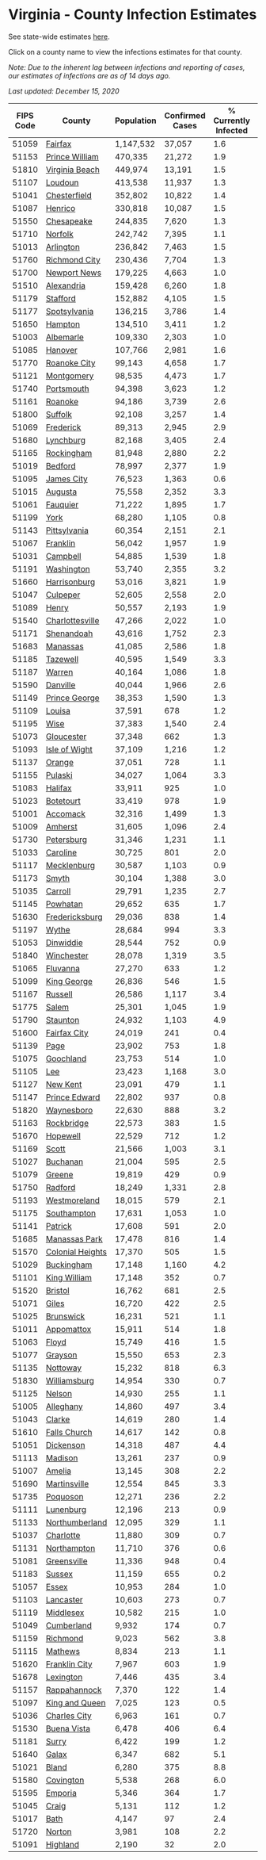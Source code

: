 # Virginia - County Infection Estimates

See state-wide estimates [here](/infections/us-va).

Click on a county name to view the infections estimates for that county.

*Note: Due to the inherent lag between infections and reporting of cases, our estimates of infections are as of 14 days ago.*

*Last updated: December 15, 2020*

|   FIPS Code |                               County |   Population |   Confirmed Cases |   % Currently Infected |   % Total Infected |
|-------------|--------------------------------------|--------------|-------------------|------------------------|--------------------|
|       51059 |                   [Fairfax](fairfax) |    1,147,532 |            37,057 |                    1.6 |               12.6 |
|       51153 |     [Prince William](prince-william) |      470,335 |            21,272 |                    1.9 |               17.1 |
|       51810 |     [Virginia Beach](virginia-beach) |      449,974 |            13,191 |                    1.5 |                9.5 |
|       51107 |                   [Loudoun](loudoun) |      413,538 |            11,937 |                    1.3 |               10.6 |
|       51041 |         [Chesterfield](chesterfield) |      352,802 |            10,822 |                    1.4 |               10.8 |
|       51087 |                   [Henrico](henrico) |      330,818 |            10,087 |                    1.5 |               11.0 |
|       51550 |             [Chesapeake](chesapeake) |      244,835 |             7,620 |                    1.3 |               10.2 |
|       51710 |                   [Norfolk](norfolk) |      242,742 |             7,395 |                    1.1 |               10.3 |
|       51013 |               [Arlington](arlington) |      236,842 |             7,463 |                    1.5 |               12.3 |
|       51760 |       [Richmond City](richmond-city) |      230,436 |             7,704 |                    1.3 |               11.9 |
|       51700 |         [Newport News](newport-news) |      179,225 |             4,663 |                    1.0 |                8.5 |
|       51510 |             [Alexandria](alexandria) |      159,428 |             6,260 |                    1.8 |               15.7 |
|       51179 |                 [Stafford](stafford) |      152,882 |             4,105 |                    1.5 |                9.4 |
|       51177 |         [Spotsylvania](spotsylvania) |      136,215 |             3,786 |                    1.4 |                9.7 |
|       51650 |                   [Hampton](hampton) |      134,510 |             3,411 |                    1.2 |                8.2 |
|       51003 |               [Albemarle](albemarle) |      109,330 |             2,303 |                    1.0 |                7.0 |
|       51085 |                   [Hanover](hanover) |      107,766 |             2,981 |                    1.6 |                9.2 |
|       51770 |         [Roanoke City](roanoke-city) |       99,143 |             4,658 |                    1.7 |               14.7 |
|       51121 |             [Montgomery](montgomery) |       98,535 |             4,473 |                    1.7 |               13.8 |
|       51740 |             [Portsmouth](portsmouth) |       94,398 |             3,623 |                    1.2 |               13.1 |
|       51161 |                   [Roanoke](roanoke) |       94,186 |             3,739 |                    2.6 |               12.0 |
|       51800 |                   [Suffolk](suffolk) |       92,108 |             3,257 |                    1.4 |               11.9 |
|       51069 |               [Frederick](frederick) |       89,313 |             2,945 |                    2.9 |               10.7 |
|       51680 |               [Lynchburg](lynchburg) |       82,168 |             3,405 |                    2.4 |               12.7 |
|       51165 |             [Rockingham](rockingham) |       81,948 |             2,880 |                    2.2 |               12.6 |
|       51019 |                   [Bedford](bedford) |       78,997 |             2,377 |                    1.9 |                9.0 |
|       51095 |             [James City](james-city) |       76,523 |             1,363 |                    0.6 |                6.7 |
|       51015 |                   [Augusta](augusta) |       75,558 |             2,352 |                    3.3 |                8.3 |
|       51061 |                 [Fauquier](fauquier) |       71,222 |             1,895 |                    1.7 |                9.3 |
|       51199 |                         [York](york) |       68,280 |             1,105 |                    0.8 |                5.3 |
|       51143 |         [Pittsylvania](pittsylvania) |       60,354 |             2,151 |                    2.1 |               11.1 |
|       51067 |                 [Franklin](franklin) |       56,042 |             1,957 |                    1.9 |               10.4 |
|       51031 |                 [Campbell](campbell) |       54,885 |             1,539 |                    1.8 |                8.2 |
|       51191 |             [Washington](washington) |       53,740 |             2,355 |                    3.2 |               13.0 |
|       51660 |         [Harrisonburg](harrisonburg) |       53,016 |             3,821 |                    1.9 |               27.0 |
|       51047 |                 [Culpeper](culpeper) |       52,605 |             2,558 |                    2.0 |               18.0 |
|       51089 |                       [Henry](henry) |       50,557 |             2,193 |                    1.9 |               13.9 |
|       51540 |   [Charlottesville](charlottesville) |       47,266 |             2,022 |                    1.0 |               13.9 |
|       51171 |             [Shenandoah](shenandoah) |       43,616 |             1,752 |                    2.3 |               14.7 |
|       51683 |                 [Manassas](manassas) |       41,085 |             2,586 |                    1.8 |               26.2 |
|       51185 |                 [Tazewell](tazewell) |       40,595 |             1,549 |                    3.3 |               10.7 |
|       51187 |                     [Warren](warren) |       40,164 |             1,086 |                    1.8 |                9.2 |
|       51590 |                 [Danville](danville) |       40,044 |             1,966 |                    2.6 |               15.4 |
|       51149 |       [Prince George](prince-george) |       38,353 |             1,590 |                    1.3 |               13.6 |
|       51109 |                     [Louisa](louisa) |       37,591 |               678 |                    1.2 |                6.1 |
|       51195 |                         [Wise](wise) |       37,383 |             1,540 |                    2.4 |               12.3 |
|       51073 |             [Gloucester](gloucester) |       37,348 |               662 |                    1.3 |                5.3 |
|       51093 |       [Isle of Wight](isle-of-wight) |       37,109 |             1,216 |                    1.2 |               11.2 |
|       51137 |                     [Orange](orange) |       37,051 |               728 |                    1.1 |                6.7 |
|       51155 |                   [Pulaski](pulaski) |       34,027 |             1,064 |                    3.3 |                9.1 |
|       51083 |                   [Halifax](halifax) |       33,911 |               925 |                    1.0 |                8.6 |
|       51023 |               [Botetourt](botetourt) |       33,419 |               978 |                    1.9 |                9.2 |
|       51001 |                 [Accomack](accomack) |       32,316 |             1,499 |                    1.3 |               22.0 |
|       51009 |                   [Amherst](amherst) |       31,605 |             1,096 |                    2.4 |               10.4 |
|       51730 |             [Petersburg](petersburg) |       31,346 |             1,231 |                    1.1 |               13.4 |
|       51033 |                 [Caroline](caroline) |       30,725 |               801 |                    2.0 |                8.5 |
|       51117 |           [Mecklenburg](mecklenburg) |       30,587 |             1,103 |                    0.9 |               13.4 |
|       51173 |                       [Smyth](smyth) |       30,104 |             1,388 |                    3.0 |               13.5 |
|       51035 |                   [Carroll](carroll) |       29,791 |             1,235 |                    2.7 |               13.2 |
|       51145 |                 [Powhatan](powhatan) |       29,652 |               635 |                    1.7 |                6.7 |
|       51630 |     [Fredericksburg](fredericksburg) |       29,036 |               838 |                    1.4 |               10.4 |
|       51197 |                       [Wythe](wythe) |       28,684 |               994 |                    3.3 |               10.3 |
|       51053 |               [Dinwiddie](dinwiddie) |       28,544 |               752 |                    0.9 |                8.8 |
|       51840 |             [Winchester](winchester) |       28,078 |             1,319 |                    3.5 |               15.9 |
|       51065 |                 [Fluvanna](fluvanna) |       27,270 |               633 |                    1.2 |                8.2 |
|       51099 |           [King George](king-george) |       26,836 |               546 |                    1.5 |                6.9 |
|       51167 |                   [Russell](russell) |       26,586 |             1,117 |                    3.4 |               12.3 |
|       51775 |                       [Salem](salem) |       25,301 |             1,045 |                    1.9 |               12.7 |
|       51790 |                 [Staunton](staunton) |       24,932 |             1,103 |                    4.9 |               13.8 |
|       51600 |         [Fairfax City](fairfax-city) |       24,019 |               241 |                    0.4 |                3.9 |
|       51139 |                         [Page](page) |       23,902 |               753 |                    1.8 |               12.0 |
|       51075 |               [Goochland](goochland) |       23,753 |               514 |                    1.0 |                8.2 |
|       51105 |                           [Lee](lee) |       23,423 |             1,168 |                    3.0 |               14.7 |
|       51127 |                 [New Kent](new-kent) |       23,091 |               479 |                    1.1 |                6.7 |
|       51147 |       [Prince Edward](prince-edward) |       22,802 |               937 |                    0.8 |               14.6 |
|       51820 |             [Waynesboro](waynesboro) |       22,630 |               888 |                    3.2 |               11.9 |
|       51163 |             [Rockbridge](rockbridge) |       22,573 |               383 |                    1.5 |                5.2 |
|       51670 |                 [Hopewell](hopewell) |       22,529 |               712 |                    1.2 |               10.9 |
|       51169 |                       [Scott](scott) |       21,566 |             1,003 |                    3.1 |               13.8 |
|       51027 |                 [Buchanan](buchanan) |       21,004 |               595 |                    2.5 |                8.7 |
|       51079 |                     [Greene](greene) |       19,819 |               429 |                    0.9 |                7.1 |
|       51750 |                   [Radford](radford) |       18,249 |             1,331 |                    2.8 |               22.3 |
|       51193 |         [Westmoreland](westmoreland) |       18,015 |               579 |                    2.1 |               10.5 |
|       51175 |           [Southampton](southampton) |       17,631 |             1,053 |                    1.0 |               21.1 |
|       51141 |                   [Patrick](patrick) |       17,608 |               591 |                    2.0 |               10.4 |
|       51685 |       [Manassas Park](manassas-park) |       17,478 |               816 |                    1.4 |               19.2 |
|       51570 | [Colonial Heights](colonial-heights) |       17,370 |               505 |                    1.5 |               10.7 |
|       51029 |             [Buckingham](buckingham) |       17,148 |             1,160 |                    4.2 |               27.4 |
|       51101 |         [King William](king-william) |       17,148 |               352 |                    0.7 |                6.2 |
|       51520 |                   [Bristol](bristol) |       16,762 |               681 |                    2.5 |               12.0 |
|       51071 |                       [Giles](giles) |       16,720 |               422 |                    2.5 |                7.5 |
|       51025 |               [Brunswick](brunswick) |       16,231 |               521 |                    1.1 |               11.0 |
|       51011 |             [Appomattox](appomattox) |       15,911 |               514 |                    1.8 |               10.1 |
|       51063 |                       [Floyd](floyd) |       15,749 |               416 |                    1.5 |                8.2 |
|       51077 |                   [Grayson](grayson) |       15,550 |               653 |                    2.3 |               13.2 |
|       51135 |                 [Nottoway](nottoway) |       15,232 |               818 |                    6.3 |               17.3 |
|       51830 |         [Williamsburg](williamsburg) |       14,954 |               330 |                    0.7 |                8.0 |
|       51125 |                     [Nelson](nelson) |       14,930 |               255 |                    1.1 |                5.2 |
|       51005 |               [Alleghany](alleghany) |       14,860 |               497 |                    3.4 |               10.0 |
|       51043 |                     [Clarke](clarke) |       14,619 |               280 |                    1.4 |                6.1 |
|       51610 |         [Falls Church](falls-church) |       14,617 |               142 |                    0.8 |                4.6 |
|       51051 |               [Dickenson](dickenson) |       14,318 |               487 |                    4.4 |                9.9 |
|       51113 |                   [Madison](madison) |       13,261 |               237 |                    0.9 |                6.1 |
|       51007 |                     [Amelia](amelia) |       13,145 |               308 |                    2.2 |                7.7 |
|       51690 |         [Martinsville](martinsville) |       12,554 |               845 |                    3.3 |               21.0 |
|       51735 |                 [Poquoson](poquoson) |       12,271 |               236 |                    2.2 |                6.1 |
|       51111 |               [Lunenburg](lunenburg) |       12,196 |               213 |                    0.9 |                5.6 |
|       51133 |     [Northumberland](northumberland) |       12,095 |               329 |                    1.1 |                8.5 |
|       51037 |               [Charlotte](charlotte) |       11,880 |               309 |                    0.7 |                8.5 |
|       51131 |           [Northampton](northampton) |       11,710 |               376 |                    0.6 |               15.7 |
|       51081 |           [Greensville](greensville) |       11,336 |               948 |                    0.4 |               30.8 |
|       51183 |                     [Sussex](sussex) |       11,159 |               655 |                    0.2 |               22.3 |
|       51057 |                       [Essex](essex) |       10,953 |               284 |                    1.0 |                9.0 |
|       51103 |               [Lancaster](lancaster) |       10,603 |               273 |                    0.7 |                7.8 |
|       51119 |               [Middlesex](middlesex) |       10,582 |               215 |                    1.0 |                6.2 |
|       51049 |             [Cumberland](cumberland) |        9,932 |               174 |                    0.7 |                6.6 |
|       51159 |                 [Richmond](richmond) |        9,023 |               562 |                    3.8 |               28.1 |
|       51115 |                   [Mathews](mathews) |        8,834 |               213 |                    1.1 |                6.7 |
|       51620 |       [Franklin City](franklin-city) |        7,967 |               603 |                    1.9 |               25.2 |
|       51678 |               [Lexington](lexington) |        7,446 |               435 |                    3.4 |               17.6 |
|       51157 |         [Rappahannock](rappahannock) |        7,370 |               122 |                    1.4 |                5.6 |
|       51097 |     [King and Queen](king-and-queen) |        7,025 |               123 |                    0.5 |                5.8 |
|       51036 |         [Charles City](charles-city) |        6,963 |               161 |                    0.7 |                8.4 |
|       51530 |           [Buena Vista](buena-vista) |        6,478 |               406 |                    6.4 |               19.1 |
|       51181 |                       [Surry](surry) |        6,422 |               199 |                    1.2 |               10.0 |
|       51640 |                       [Galax](galax) |        6,347 |               682 |                    5.1 |               37.9 |
|       51021 |                       [Bland](bland) |        6,280 |               375 |                    8.8 |               16.8 |
|       51580 |               [Covington](covington) |        5,538 |               268 |                    6.0 |               13.6 |
|       51595 |                   [Emporia](emporia) |        5,346 |               364 |                    1.7 |               25.6 |
|       51045 |                       [Craig](craig) |        5,131 |               112 |                    1.2 |                6.8 |
|       51017 |                         [Bath](bath) |        4,147 |                97 |                    2.4 |                6.7 |
|       51720 |                     [Norton](norton) |        3,981 |               108 |                    2.2 |                8.5 |
|       51091 |                 [Highland](highland) |        2,190 |                32 |                    2.0 |                4.9 |